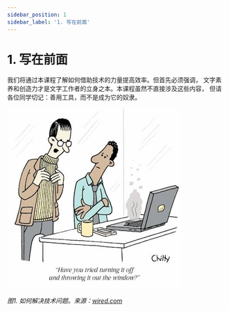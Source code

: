 ```yaml
---
sidebar_position: 1
sidebar_label: '1. 写在前面'
---
```


# 1. 写在前面

我们将通过本课程了解如何借助技术的力量提高效率。但首先必须强调，
文字素养和创造力才是文字工作者的立身之本。本课程虽然不直接涉及这些内容，
但请各位同学切记：善用工具，而不是成为它的奴隶。

![Tech reliance](../../static/img/tw/20191115-chitty-defenestration.jpg)

*图1. 如何解决技术问题。来源：[wired.com](https://www.wired.com/story/wired-cartoons-week-13/)*
